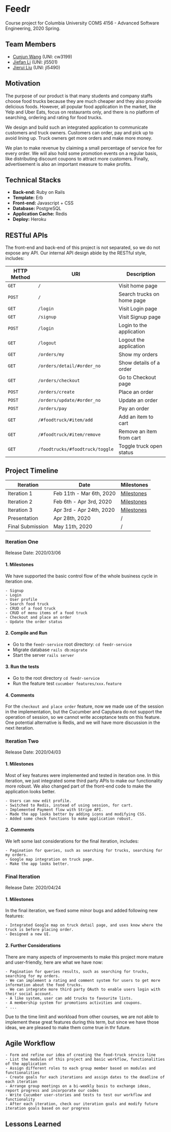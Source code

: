 # Feedr

Course project for Columbia University COMS 4156 - Advanced Software Engineering, 2020 Spring.

## Team Members
- [Cunjun Wang](https://github.com/CunjunWang) (UNI: cw3199)
- [Jiefan Li](https://github.com/Jason003) (UNI: jl5501)
- [Jierui Liu](https://github.com/Willincia1124) (UNI: jl5490)



## Motivation
The purpose of our product is that many students and company staffs choose food trucks because 
they are much cheaper and they also provide delicious foods. However, all popular food application 
in the market, like Yelp and Uber Eats, focus on restaurants only, and there is no platform of 
searching, ordering and rating for food trucks. 

We design and build such an integrated application to communicate customers and truck owners.
Customers can order, pay and pick up to avoid lining up. Truck owners get more orders and make 
more money.

We plan to make revenue by claiming a small percentage of service fee for every order. We will 
also hold some promotion events on a regular basis, like distributing discount coupons to attract 
more customers. Finally, advertisement is also an important measure to make profits.



## Technical Stacks
- **Back-end:** Ruby on Rails
- **Template:** Erb
- **Front-end:** Javascript + CSS
- **Database:** PostgreSQL
- **Application Cache:** Redis
- **Deploy:** Heroku



## RESTful APIs
The front-end and back-end of this project is not separated, so we do not expose any API.
Our internal API design abide by the RESTful style, includes:

| HTTP Method | URI | Description |
| --- | --- | --- |
| `GET` | `/` | Visit home page |
| `POST` | `/` | Search trucks on home page|
| `GET` | `/login` | Visit Login page |
| `GET` | `/signup` | Visit Signup page |
| `POST` | `/login` | Login to the application |
| `GET` | `/logout` | Logout the application | 
| `GET` | `/orders/my` | Show my orders |
| `GET` | `/orders/detail/#order_no` | Show details of a order |
| `GET` | `/orders/checkout` | Go to Checkout page |
| `POST` | `/orders/create` | Place an order |
| `POST` | `/orders/update/#order_no` | Update an order |
| `POST` | `/orders/pay` | Pay an order |
| `GET` | `/#foodtruck/#item/add` | Add an item to cart |
| `GET` | `/#foodtruck/#item/remove` | Remove an item from cart |
| `GET` | `/foodtrucks/#foodtruck/toggle` | Toggle truck open status |



## Project Timeline
| Iteration | Date | Milestones |
| --- | --- | --- |
| Iteration 1 | Feb 11th - Mar 6th, 2020 | [Milestones](#iteration-one) |
| Iteration 2 | Feb 6th - Apr 3rd, 2020 | [Milestones](#iteration-two) |
| Iteration 3 | Apr 3rd - Apr 24th, 2020 | [Milestones](#final-iteration) |
| Presentation | Apr 28th, 2020 | / |
| Final Submission | May 11th, 2020 | / |

### Iteration One
Release Date: 2020/03/06

#### 1. Milestones
We have supported the basic control flow of the whole business cycle in iteration one.

    - Signup
    - Login
    - User profile
    - Search food truck
    - CRUD of a food truck
    - CRUD of menu items of a food truck
    - Checkout and place an order
    - Update the order status

#### 2. Compile and Run
- Go to the `feedr-service` root directory: `cd feedr-service`
- Migrate database `rails db:migrate`
- Start the server `rails server`

#### 3. Run the tests
- Go to the root directory `cd feedr-service`
- Run the feature test `cucumber features/xxx.feature` 

#### 4. Comments
For the `checkout and place order` feature, now we made use of the session in the implementation, 
but the Cucumber and Capybara do not support the operation of session, so we cannot write acceptance 
tests on this feature. One potential alternative is Redis, and we will have more discussion in the 
next iteration.

### Iteration Two
Release Date: 2020/04/03

#### 1. Milestones
Most of key features were implemented and tested in iteration one. In this iteration, we just integrated some third party APIs
 to make our functionality more robust. We also changed part of the front-end code to make the application looks better. 

    - Users can now edit profile.
    - Switched to Redis, instead of using session, for cart.
    - Implemented Payment flow with Stripe API.
    - Made the app looks better by adding icons and modifying CSS.
    - Added some check functions to make application robust.

#### 2. Comments
We left some last considerations for the final iteration, includes:

    - Pagination for queries, such as searching for trucks, searching for my orders.
    - Google map integration on truck page.
    - Make the app looks better.
       
### Final Iteration
Release Date: 2020/04/24

#### 1. Milestones
In the final iteration, we fixed some minor bugs and added following new features:

    - Integrated Google map on truck detail page, and uses know where the truck is before placing order.
    - Designed a new UI.

#### 2. Further Considerations
There are many aspects of improvements to make this project more mature and user-friendly, here are what 
we have now:
    
    - Pagination for queries results, such as searching for trucks, searching for my orders.
    - We can implement a rating and comment system for users to get more information about the food trucks.
    - We can integrate more third party OAuth to enable users login with their social account.
    - A like system, user can add trucks to favourite lists.
    - A membership system for promotions activities and coupons.
    - ...

Due to the time limit and workload from other courses, we are not able to implement these great features 
during this term, but since we have those ideas, we are pleased to make them come true in thr future.



## Agile Workflow

    - Form and refine our idea of creating the food-truck service line
    - List the modules of this project and basic workflow, functionalities of the application
    - Assign different roles to each group member based on modules and functionalities
    - Create goals for each iterations and assign dates to the deadline of each iteration
    - Arrange group meetings on a bi-weekly basis to exchange ideas, report progress and incorporate our codes
    - Write Cucumber user-stories and tests to test our workflow and functionality
    - After each iteration, check our iteration goals and modify future iteration goals based on our progress


## Lessons Learned
